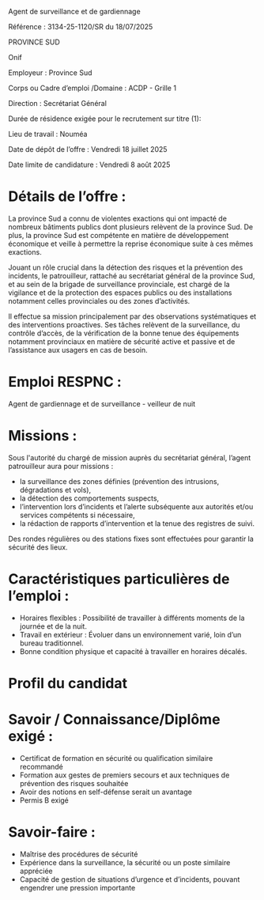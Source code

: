 
Agent de surveillance et de gardiennage

Référence : 3134-25-1120/SR du 18/07/2025

PROVINCE SUD

Onif

Employeur : Province Sud

Corps ou Cadre d’emploi /Domaine : ACDP - Grille 1

Direction : Secrétariat Général

Durée de résidence exigée pour le recrutement sur titre (1):

Lieu de travail : Nouméa

Date de dépôt de l’offre : Vendredi 18 juillet 2025

Date limite de candidature : Vendredi 8 août 2025

# Détails de l’offre :

La province Sud a connu de violentes exactions qui ont impacté de nombreux bâtiments publics dont plusieurs relèvent de la province Sud. De plus, la province Sud est compétente en matière de développement économique et veille à permettre la reprise économique suite à ces mêmes exactions.

Jouant un rôle crucial dans la détection des risques et la prévention des incidents, le patrouilleur, rattaché au secrétariat général de la province Sud, et au sein de la brigade de surveillance provinciale, est chargé de la vigilance et de la protection des espaces publics ou des installations notamment celles provinciales ou des zones d’activités.

Il effectue sa mission principalement par des observations systématiques et des interventions proactives. Ses tâches relèvent de la surveillance, du contrôle d’accès, de la vérification de la bonne tenue des équipements notamment provinciaux en matière de sécurité active et passive et de l’assistance aux usagers en cas de besoin.

# Emploi RESPNC :

Agent de gardiennage et de surveillance - veilleur de nuit

# Missions :

Sous l'autorité du chargé de mission auprès du secrétariat général, l’agent patrouilleur aura pour missions :

- la surveillance des zones définies (prévention des intrusions, dégradations et vols),
- la détection des comportements suspects,
- l’intervention lors d’incidents et l’alerte subséquente aux autorités et/ou services compétents si nécessaire,
- la rédaction de rapports d’intervention et la tenue des registres de suivi.

Des rondes régulières ou des stations fixes sont effectuées pour garantir la sécurité des lieux.

# Caractéristiques particulières de l’emploi :

- Horaires flexibles : Possibilité de travailler à différents moments de la journée et de la nuit.
- Travail en extérieur : Évoluer dans un environnement varié, loin d’un bureau traditionnel.
- Bonne condition physique et capacité à travailler en horaires décalés.

# Profil du candidat

# Savoir / Connaissance/Diplôme exigé :

- Certificat de formation en sécurité ou qualification similaire recommandé
- Formation aux gestes de premiers secours et aux techniques de prévention des risques souhaitée
- Avoir des notions en self-défense serait un avantage
- Permis B exigé

# Savoir-faire :

- Maîtrise des procédures de sécurité
- Expérience dans la surveillance, la sécurité ou un poste similaire appréciée
- Capacité de gestion de situations d’urgence et d’incidents, pouvant engendrer une pression importante

